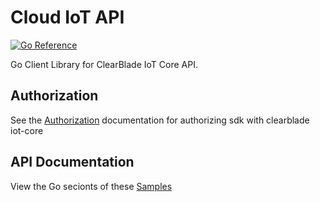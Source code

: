 # Cloud IoT API

[![Go Reference](https://pkg.go.dev/badge/cloud.google.com/go/iot.svg)](https://pkg.go.dev/cloud.google.com/go/iot)

Go Client Library for ClearBlade IoT Core API.

## Authorization

See the [Authorization](https://clearblade.atlassian.net/wiki/spaces/IC/pages/2240675843/Add+service+accounts+to+a+project)
documentation for authorizing sdk with clearblade iot-core

## API Documentation

View the Go secionts of these [Samples](https://clearblade.atlassian.net/wiki/spaces/IC/pages/2310897676/Samples)
